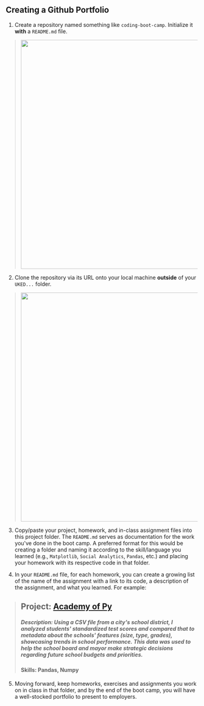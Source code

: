 ## Creating a Github Portfolio

1. Create a repository named something like `coding-boot-camp`. Initialize it **with** a `README.md` file.


> <img src="https://user-images.githubusercontent.com/4055501/38840942-885f1b98-41a7-11e8-966f-3d4821e9eff8.png" width=600 />


2. Clone the repository via its URL onto your local machine **outside** of your `UKED...` folder.


> <img src="https://user-images.githubusercontent.com/4055501/38840962-a610af12-41a7-11e8-894a-36b49ec5edf5.png" width=600 />


3. Copy/paste your project, homework, and in-class assignment files into this project folder. The `README.md` serves as documentation for the work you've done in the boot camp. A preferred format for this would be creating a folder and naming it according to the skill/language you learned (e.g., `Matplotlib`, `Social Analytics`, `Pandas`, etc.) and placing your homework with its respective code in that folder.

4. In your `README.md` file, for each homework, you can create a growing list of the name of the assignment with a link to its code, a description of the assignment, and what you learned. For example:


> ## Project: [Academy of Py](https://github.com/neilthawani/StudentGithubPortfolio)
> ##### Description: Using a CSV file from a city's school district, I analyzed students' standardized test scores and compared that to metadata about the schools' features (size, type, grades), showcasing trends in school performance. This data was used to help the school board and mayor make strategic decisions regarding future school budgets and priorities.
> #### Skills: Pandas, Numpy


5. Moving forward, keep homeworks, exercises and assignments you work on in class in that folder, and by the end of the boot camp, you will have a well-stocked portfolio to present to employers.
